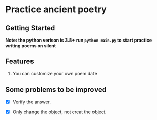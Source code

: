 # Practice ancient poetry
## Getting Started
**Note: the python verison is 3.8+**
**run `python main.py` to start practice writing poems on silent**

## Features
1. You can customize your own poem date

## Some problems to be improved
- [x] Verify the answer.

- [x] Only change the object, not creat the object.


